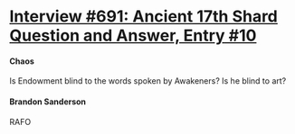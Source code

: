 # [Interview #691: Ancient 17th Shard Question and Answer, Entry #10](https://www.theoryland.com/intvmain.php?i=691#10)

#### Chaos

Is Endowment blind to the words spoken by Awakeners? Is he blind to art?

#### Brandon Sanderson

RAFO

